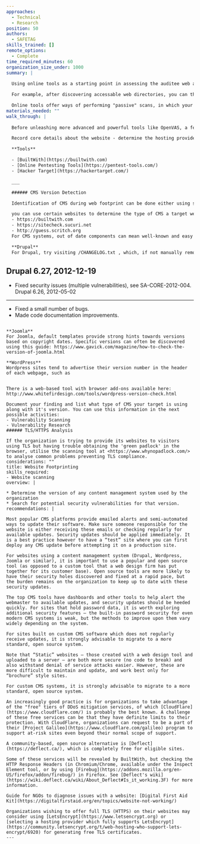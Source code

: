 ```yaml
---
approaches:
  - Technical
  - Research
position: 50
authors:
  - SAFETAG
skills_trained: []
remote_options:
  - Complete
time_required_minutes: 60
organization_size_under: 1000
summary: |
  
  Using online tools as a starting point in assessing the auditee web application is a good way to expand online reconnaisance as well as start your vulnerability assessment. You can build a profile and a good understanding of the web application by identifying what comprises the web application and technologies behind. From there you can start your next move by putting together different strategies on conducting your vulnerability assessment.

  For example, after discovering accessable web directories, you can then start looking for forgotten or abandoned files and applications that might contain sensitive information like (Passwords) or an outdated and vulnerable applications.  Content management systems, while powerful, require ongoing maintenance and updates to stay secure. Quite often these (or specific plugins) fall out of date and become increasingly vulnerable to automated as well as targeted attacks.

  Online tools offer ways of performing "passive" scans, in which your identity is hidden from the target organization, in cases where there are IDS/IPS, firewalls deployed. These should be used in conjuction with other outputs from reconnaisance to determine platforms and hosts which are out of scope.
materials_needed: ""
walk_through: |
  
  Before unleashing more advanced and powerful tools like OpenVAS, a few quick steps can help better guide your work. As a general note, surfing using a browser with at least [NoScript](https://addons.mozilla.org/en-US/firefox/addon/noscript/) enabled may help not only protect you, but may also help to reveal malware or adware infecting the websites.

  Record core details about the website - determine the hosting provider, platform, Content Management Systems, and other baseline data.  [BuiltWith](http://builtwith.com/) is a great tool.  There are a few alternatives, including an open source tool, [SiteLab](https://callmeed.github.io/site-lab/).  *Note that BuiltWith is a tool bundled in recon-ng, but the output it provides is not currently stored in its data structures.* These tools may also reveal plugins, javascript libraries, and DDoS protection systems like CloudFlare.

  **Tools**

  - [BuiltWith](https://builtwith.com)
  - [Online Pentesting Tools](https://pentest-tools.com/)
  - [Hacker Target](https://hackertarget.com/)

  ___

  ###### CMS Version Detection

  Identification of CMS during web footprint can be done either using scripts and tools or using online services.

  you can use certain websites to determine the type of CMS a target website is using:
  - https://builtwith.com
  - https://sitecheck.sucuri.net
  - http://guess.scritch.org
  For CMS systems, out of date components can mean well-known and easy to exploit by malicious actors.

  **Drupal**
  For Drupal, try visiting /CHANGELOG.txt , which, if not manually removed, will reveal the most recent version of Drupal installed on the server. Other telltale signs depend on the specific Drupal release; http://corporate.adulmec.ro/blog/2010/drupal-detection-test-site-running-drupal maintains a detection tool.

  ```
  Drupal 6.27, 2012-12-19
  ----------------------
  - Fixed security issues (multiple vulnerabilities), see SA-CORE-2012-004.
  Drupal 6.26, 2012-05-02
  ----------------------
  - Fixed a small number of bugs.
  - Made code documentation improvements.
  ```

  **Joomla**
  For Joomla, default templates provide strong hints towards versions based on copyright dates. Specific versions can often be discovered using this guide: https://www.gavick.com/magazine/how-to-check-the-version-of-joomla.html

  **WordPress**
  Wordpress sites tend to advertise their version number in the header of each webpage, such as

  ```

  <meta name="generator" content="WordPress 3.3.1" />

  ```

  There is a web-based tool with browser add-ons available here: http://www.whitefirdesign.com/tools/wordpress-version-check.html

  Document your finding and list what type of CMS your target is using along with it's version. You can use this information in the next possible activities:
  - Vulnerability Scanning
  - Vulnerability Research
  ###### TLS/HTTPS Analysis

  If the organization is trying to provide its websites to visitors using TLS but having trouble obtaining the 'green padlock' in the browser, utilise the scanning tool at <https://www.whynopadlock.com/> to analyse common problems preventing TLS compliance.
considerations: ""
title: Website Footprinting
skills_required:
  - Website scanning
overview: |
  
  * Determine the version of any content management system used by the organization
  * Search for potential security vulnerabilities for that version.
recommendations: |
  
  Most popular CMS platforms provide emailed alerts and semi-automated ways to update their software. Make sure someone responsible for the website is either receiving these emails or checking regularly for available updates. Security updates should be applied immediately. It is a best practice however to have a “test” site where you can first deploy any CMS update before attempting it on a production site.

  For websites using a content management system (Drupal, Wordpress, Joomla or similar), it is important to use a popular and open source tool (as opposed to a custom tool that a web design firm has put together for its customer base). Open source tools are more likely to have their security holes discovered and fixed at a rapid pace, but the burden remains on the organization to keep up to date with these security updates.

  The top CMS tools have dashboards and other tools to help alert the webmaster to available updates, and security updates should be heeded quickly. For sites that hold password data, it is worth exploring additional security features – the built-in password security for even modern CMS systems is weak, but the methods to improve upon them vary widely depending on the system.

  For sites built on custom CMS software which does not regularly receive updates, it is strongly advisable to migrate to a more standard, open source system.

  Note that “Static” websites – those created with a web design tool and uploaded to a server – are both more secure (no code to break) and also withstand denial of service attacks easier. However, these are more difficult to maintain and update, and work best only for “brochure” style sites.

  For custom CMS systems, it is strongly advisable to migrate to a more standard, open source system.

  An increasingly good practice is for organizations to take advantage of the "free" tiers of DDoS mitigation services, of which [CloudFlare](https://www.cloudflare.com/) is probably the best known. A challenge of these free services can be that they have definite limits to their protection. With CloudFlare, organizations can request to be a part of their [Project Galileo](https://www.cloudflare.com/galileo) program to support at-risk sites even beyond their normal scope of support.

  A community-based, open source alternative is [Deflect](https://deflect.ca/), which is completely free for eligible sites.

  Some of these services will be revealed by BuiltWith, but checking the HTTP Response Headers (in Chromium/Chrome, available under the Inspect Element tool, or by using [Firebug](https://addons.mozilla.org/en-US/firefox/addon/firebug/) in Firefox. See [Deflect's wiki](https://wiki.deflect.ca/wiki/About_Deflect#Is_it_working.3F) for more information.

  Guide for NGOs to diagnose issues with a website: [Digital First Aid Kit](https://digitalfirstaid.org/en/topics/website-not-working/)

  Organizations wishing to offer full TLS (HTTPS) on their websites may consider using [LetsEncrypt](https://www.letsencrypt.org) or [selecting a hosting provider which fully supports LetsEncrypt](https://community.letsencrypt.org/t/web-hosting-who-support-lets-encrypt/6920) for generating free TLS certificates.
---
```

